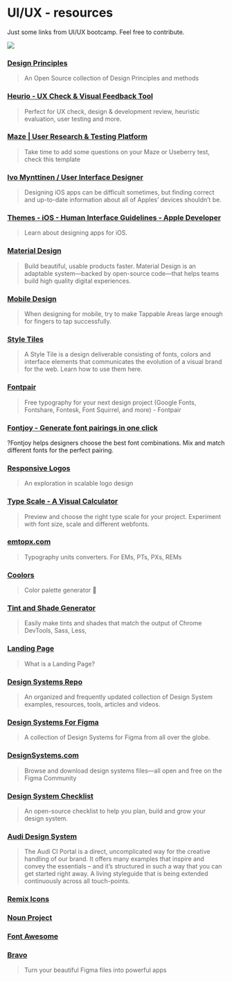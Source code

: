 # UI/UX - resources

Just some links from UI/UX bootcamp. Feel free to contribute.

![](https://miro.medium.com/max/1400/0*XTe7G5QryBqrxqLA)

### [Design Principles](https://principles.design/)
> An Open Source collection of Design Principles and methods

### [Heurio - UX Check & Visual Feedback Tool](https://miro.medium.com/max/1000/1*NSMBXmWuorexhazr0wN4dw.jpeg)
> Perfect for UX check, design & development review, heuristic evaluation, user testing and more.

### [Maze | User Research & Testing Platform](https://app.maze.co/maze-preview/mazes/39151520/)
> Take time to add some questions on your Maze or Useberry test, check this template

### [Ivo Mynttinen / User Interface Designer](https://ivomynttinen.com/blog/ios-design-guidelines)
>Designing iOS apps can be difficult sometimes, but finding correct and up-to-date information about all of Apples’ devices shouldn’t be.

### [Themes - iOS - Human Interface Guidelines - Apple Developer](https://developer.apple.com/design/human-interface-guidelines/ios)
>Learn about designing apps for iOS.

### [Material Design](https://material.io/)
>Build beautiful, usable products faster. Material Design is an adaptable system—backed by open-source code—that helps teams build high quality digital experiences.

### [Mobile Design](https://secretsauce.esc.design/mobile-design)
>When designing for mobile, try to make Tappable Areas large enough for fingers to tap successfully.

### [Style Tiles](http://styletil.es/)
>A Style Tile is a design deliverable consisting of fonts, colors and interface elements that communicates the evolution of a visual brand for the web. Learn how to use them here.

### [Fontpair](https://www.fontpair.co/)
>Free typography for your next design project (Google Fonts, Fontshare, Fontesk, Font Squirrel, and more) - Fontpair

### [Fontjoy - Generate font pairings in one click](https://fontjoy.com/)
?Fontjoy helps designers choose the best font combinations. Mix and match different fonts for the perfect pairing.

### [Responsive Logos](http://responsivelogos.co.uk/)
>An exploration in scalable logo design

### [Type Scale - A Visual Calculator](https://type-scale.com/)
>Preview and choose the right type scale for your project. Experiment with font size, scale and different webfonts.

### [emtopx.com](https://emtopx.com/)
>Typography units converters. For EMs, PTs, PXs, REMs

### [Coolors](https://coolors.co/)
>Color palette generator :art:

### [Tint and Shade Generator](https://maketintsandshades.com/)
>Easily make tints and shades that match the output of Chrome DevTools, Sass, Less,

### [Landing Page](https://secretsauce.esc.design/landing-page)
>What is a Landing Page?

### [Design Systems Repo](https://designsystemsrepo.com/)
>An organized and frequently updated collection of Design System examples, resources, tools, articles and videos.

### [Design Systems For Figma](https://www.designsystemsforfigma.com/)
>A collection of Design Systems for Figma from all over the globe. 

### [DesignSystems.com](https://www.designsystems.com/open-design-systems/)
>Browse and download design systems files—all open and free on the Figma Community


### [Design System Checklist](https://www.designsystemchecklist.com/)
>An open-source checklist to help you plan, build and grow your design system.

### [Audi Design System](https://www.audi.com/ci/en/renewed-brand.html)
> The Audi CI Portal is a direct, uncomplicated way for the creative handling of our brand. It offers many examples that inspire and convey the essentials – and it’s structured in such a way that you can get started right away. A living styleguide that is being extended continuously across all touch-points.

### [Remix Icons](https://remixicon.com/)

### [Noun Project](https://thenounproject.com)

### [Font Awesome](https://fontawesome.com)

### [Bravo](https://www.bravostudio.app/bravo-studio-for-figma)
> Turn your beautiful Figma files into powerful apps
